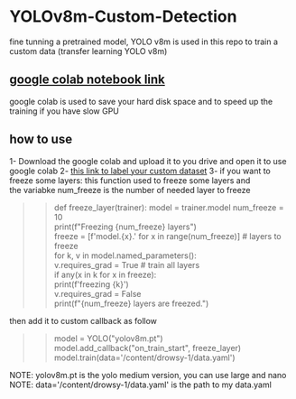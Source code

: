 # YOLOv8m-Custom-Detection
fine tunning a pretrained model, YOLO v8m is used in this repo to train a custom data (transfer learning YOLO v8m)
## [google colab notebook link](https://colab.research.google.com/drive/1nJGCEivaMo_pkcFdzQYIhmeB8ofy0nyv?usp=sharing)
google colab is used to save your hard disk space and to speed up the training if you have slow GPU

## how to use
1- Download the google colab and upload it to you drive and open it to use google colab 
2- [this link to label your custom dataset](https://www.youtube.com/watch?v=LNwODJXcvt4)
3- if you want to freeze some layers:
this function used to freeze some layers and\
the variabke num_freeze is the number of needed layer to freeze
>>def freeze_layer(trainer):
>>  model = trainer.model
>>  num_freeze = 10\
>>  print(f"Freezing {num_freeze} layers")\
>>  freeze = [f'model.{x}.' for x in range(num_freeze)]  # layers to freeze\
>>  for k, v in model.named_parameters():\
>>      v.requires_grad = True  # train all layers\
>>      if any(x in k for x in freeze):\
>>          print(f'freezing {k}')\
>>          v.requires_grad = False\
>>  print(f"{num_freeze} layers are freezed.")

then add it to custom callback as follow
>>model = YOLO("yolov8m.pt")
>>model.add_callback("on_train_start", freeze_layer)
>>model.train(data='/content/drowsy-1/data.yaml')

NOTE: yolov8m.pt is the yolo medium version, you can use large and nano\
NOTE: data='/content/drowsy-1/data.yaml' is the path to my data.yaml
